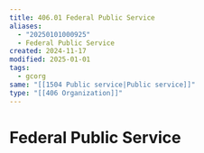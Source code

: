 ```yaml
---
title: 406.01 Federal Public Service
aliases:
  - "20250101000925"
  - Federal Public Service
created: 2024-11-17
modified: 2025-01-01
tags:
  - gcorg
same: "[[1504 Public service|Public service]]"
type: "[[406 Organization]]"
---
```

# Federal Public Service

